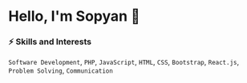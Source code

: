 # Hello, I'm Sopyan 👋

### ⚡️ Skills and Interests
`Software Development`, `PHP`, `JavaScript`, `HTML`, `CSS`, `Bootstrap`, `React.js`, `Problem Solving`, `Communication`
